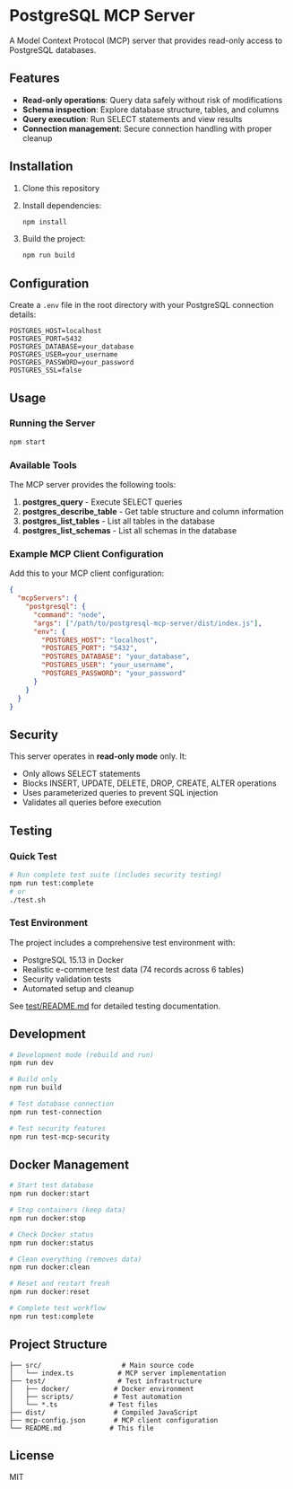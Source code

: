 # PostgreSQL MCP Server

A Model Context Protocol (MCP) server that provides read-only access to PostgreSQL databases.

## Features

- **Read-only operations**: Query data safely without risk of modifications
- **Schema inspection**: Explore database structure, tables, and columns
- **Query execution**: Run SELECT statements and view results
- **Connection management**: Secure connection handling with proper cleanup

## Installation

1. Clone this repository
2. Install dependencies:
   ```bash
   npm install
   ```

3. Build the project:
   ```bash
   npm run build
   ```

## Configuration

Create a `.env` file in the root directory with your PostgreSQL connection details:

```env
POSTGRES_HOST=localhost
POSTGRES_PORT=5432
POSTGRES_DATABASE=your_database
POSTGRES_USER=your_username
POSTGRES_PASSWORD=your_password
POSTGRES_SSL=false
```

## Usage

### Running the Server

```bash
npm start
```

### Available Tools

The MCP server provides the following tools:

1. **postgres_query** - Execute SELECT queries
2. **postgres_describe_table** - Get table structure and column information
3. **postgres_list_tables** - List all tables in the database
4. **postgres_list_schemas** - List all schemas in the database

### Example MCP Client Configuration

Add this to your MCP client configuration:

```json
{
  "mcpServers": {
    "postgresql": {
      "command": "node",
      "args": ["/path/to/postgresql-mcp-server/dist/index.js"],
      "env": {
        "POSTGRES_HOST": "localhost",
        "POSTGRES_PORT": "5432",
        "POSTGRES_DATABASE": "your_database",
        "POSTGRES_USER": "your_username",
        "POSTGRES_PASSWORD": "your_password"
      }
    }
  }
}
```

## Security

This server operates in **read-only mode** only. It:
- Only allows SELECT statements
- Blocks INSERT, UPDATE, DELETE, DROP, CREATE, ALTER operations
- Uses parameterized queries to prevent SQL injection
- Validates all queries before execution

## Testing

### Quick Test
```bash
# Run complete test suite (includes security testing)
npm run test:complete
# or
./test.sh
```

### Test Environment
The project includes a comprehensive test environment with:
- PostgreSQL 15.13 in Docker
- Realistic e-commerce test data (74 records across 6 tables)
- Security validation tests
- Automated setup and cleanup

See [test/README.md](test/README.md) for detailed testing documentation.

## Development

```bash
# Development mode (rebuild and run)
npm run dev

# Build only
npm run build

# Test database connection
npm run test-connection

# Test security features
npm run test-mcp-security
```

## Docker Management

```bash
# Start test database
npm run docker:start

# Stop containers (keep data)
npm run docker:stop

# Check Docker status
npm run docker:status

# Clean everything (removes data)
npm run docker:clean

# Reset and restart fresh
npm run docker:reset

# Complete test workflow
npm run test:complete
```

## Project Structure

```
├── src/                    # Main source code
│   └── index.ts           # MCP server implementation
├── test/                  # Test infrastructure
│   ├── docker/           # Docker environment
│   ├── scripts/          # Test automation
│   └── *.ts             # Test files
├── dist/                 # Compiled JavaScript
├── mcp-config.json       # MCP client configuration
└── README.md            # This file
```

## License

MIT
